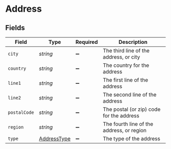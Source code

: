 # Address


## Fields

| Field                                             | Type                                              | Required                                          | Description                                       |
| ------------------------------------------------- | ------------------------------------------------- | ------------------------------------------------- | ------------------------------------------------- |
| `city`                                            | *string*                                          | :heavy_minus_sign:                                | The third line of the address, or city            |
| `country`                                         | *string*                                          | :heavy_minus_sign:                                | The country for the address                       |
| `line1`                                           | *string*                                          | :heavy_minus_sign:                                | The first line of the address                     |
| `line2`                                           | *string*                                          | :heavy_minus_sign:                                | The second line of the address                    |
| `postalCode`                                      | *string*                                          | :heavy_minus_sign:                                | The postal (or zip) code for the address          |
| `region`                                          | *string*                                          | :heavy_minus_sign:                                | The fourth line of the address, or region         |
| `type`                                            | [AddressType](../../models/shared/addresstype.md) | :heavy_minus_sign:                                | The type of the address                           |